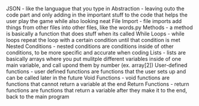 JSON - like the languague that you type in
Abstraction - leaving outo the code part and only adding in the important stuff to the code that helps the user play the game while also looking neat
File Import - file imports add things from other files into other files, like the words.py
Methods - a method is basically a function that does stuff when its called
While Loops - while loops repeat the loop with a certain condition until that condition is met
Nested Conditions - nested conditions are conditions inside of other conditions, to be more specific and accurate when coding
Lists - lists are basically arrays where you put mulitple different variables inside of one main variable, and call upond them by number (ex. array[2])
User-defined functions - user defined functions are functions that the user sets up and can be called later in the future
Void Functions - void functions are functions that cannot return a variable at the end
Return Functions - return functions are functions that return a variable after they make it to the end, back to the main program